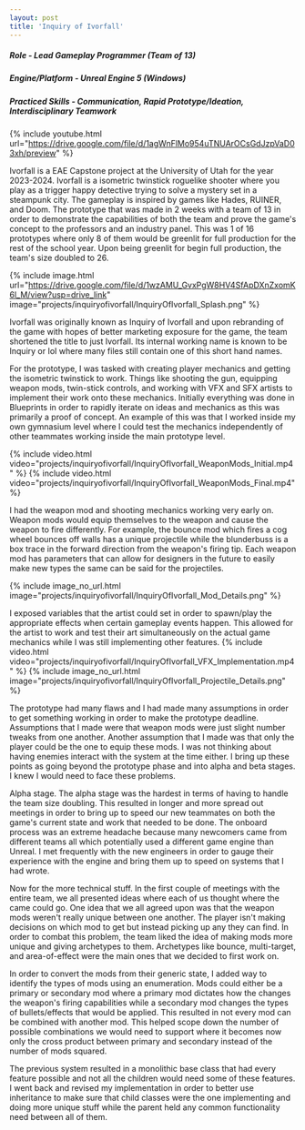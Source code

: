 ```yaml
---
layout: post
title: 'Inquiry of Ivorfall'
---
```


##### Role - Lead Gameplay Programmer (Team of 13)
##### Engine/Platform - Unreal Engine 5 (Windows)
##### Practiced Skills - Communication, Rapid Prototype/Ideation, Interdisciplinary Teamwork

{% include youtube.html url="https://drive.google.com/file/d/1agWnFlMo954uTNUArOCsGdJzpVaD03xh/preview" %}

Ivorfall is a EAE Capstone project at the University of Utah for the year 2023-2024. Ivorfall is a isometric twinstick roguelike shooter where you play as a trigger happy detective trying to solve a mystery set in a steampunk city. The gameplay is inspired by games like Hades, RUINER, and Doom. The prototype that was made in 2 weeks with a team of 13 in order to demonstrate the capabilities of both the team and prove the game's concept to the professors and an industry panel. This was 1 of 16 prototypes where only 8 of them would be greenlit for full production for the rest of the school year. Upon being greenlit for begin full production, the team's size doubled to 26.

{% include image.html url="https://drive.google.com/file/d/1wzAMU_GvxPgW8HV4SfApDXnZxomK6l_M/view?usp=drive_link" image="projects/inquiryofivorfall/InquiryOfIvorfall_Splash.png" %}

Ivorfall was originally known as Inquiry of Ivorfall and upon rebranding of the game with hopes of better marketing exposure for the game, the team shortened the title to just Ivorfall. Its internal working name is known to be Inquiry or IoI where many files still contain one of this short hand names.

For the prototype, I was tasked with creating player mechanics and getting the isometric twinstick to work. Things like shooting the gun, equipping weapon mods, twin-stick controls, and working with VFX and SFX artists to implement their work onto these mechanics. Initially everything was done in Blueprints in order to rapidly iterate on ideas and mechanics as this was primarily a proof of concept. An example of this was that I worked inside my own gymnasium level where I could test the mechanics independently of other teammates working inside the main prototype level.

{% include video.html video="projects/inquiryofivorfall/InquiryOfIvorfall_WeaponMods_Initial.mp4" %}
{% include video.html video="projects/inquiryofivorfall/InquiryOfIvorfall_WeaponMods_Final.mp4" %}

I had the weapon mod and shooting mechanics working very early on. Weapon mods would equip themselves to the weapon and cause the weapon to fire differently. For example, the bounce mod which fires a cog wheel bounces off walls has a unique projectile while the blunderbuss is a box trace in the forward direction from the weapon's firing tip. Each weapon mod has parameters that can allow for designers in the future to easily make new types the same can be said for the projectiles.

{% include image_no_url.html image="projects/inquiryofivorfall/InquiryOfIvorfall_Mod_Details.png" %}

I exposed variables that the artist could set in order to spawn/play the appropriate effects when certain gameplay events happen. This allowed for the artist to work and test their art simultaneously  on the actual game mechanics while I was still implementing other features.
{% include video.html video="projects/inquiryofivorfall/InquiryOfIvorfall_VFX_Implementation.mp4" %}
{% include image_no_url.html image="projects/inquiryofivorfall/InquiryOfIvorfall_Projectile_Details.png" %}

The prototype had many flaws and I had made many assumptions in order to get something working in order to make the prototype deadline. Assumptions that I made were that weapon mods were just slight number tweaks from one another. Another assumption that I made was that only the player could be the one to equip these mods. I was not thinking about having enemies interact with the system at the time either. I bring up these points as going beyond the prototype phase and into alpha and beta stages. I knew I would need to face these problems.

Alpha stage.
The alpha stage was the hardest in terms of having to handle the team size doubling. This resulted in longer and more spread out meetings in order to bring up to speed our new teammates on both the game's current state and work that needed to be done. The onboard process was an extreme headache because many newcomers came from different teams all which potentially used a different game engine than Unreal. I met frequently with the new engineers in order to gauge their experience with the engine and bring them up to speed on systems that I had wrote.

Now for the more technical stuff. In the first couple of meetings with the entire team, we all presented ideas where each of us thought where the came could go. One idea that we all agreed upon was that the weapon mods weren't really unique between one another. The player isn't making decisions on which mod to get but instead picking up any they can find. In order to combat this problem, the team liked the idea of making mods more unique and giving archetypes to them. Archetypes like bounce, multi-target, and area-of-effect were the main ones that we decided to first work on.

In order to convert the mods from their generic state, I added way to identify the types of mods using an enumeration. Mods could either be a primary or secondary mod where a primary mod dictates how the changes the weapon's firing capabilities while a secondary mod changes the types of bullets/effects that would be applied. This resulted in not every mod can be combined with another mod. This helped scope down the number of possible combinations we would need to support where it becomes now only the cross product between primary and secondary instead of the number of mods squared.

The previous system resulted in a monolithic base class that had every feature possible and not all the children would need some of these features. I went back and revised my implementation in order to better use inheritance to make sure that child classes were the one implementing and doing more unique stuff while the parent held any common functionality need between all of them.